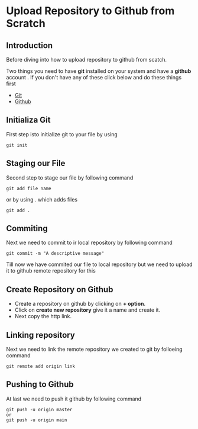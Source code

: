 # Upload Repository to Github from Scratch
## Introduction
Before diving into how to upload repository to github from scatch.

Two things you need to have **git** installed on your system and have a **github** account . If you don't have any of these click below and do these things first

 - [Git](https://git-scm.com/downloads)
 - [Github](https://github.com)

## Initializa Git 
First step isto initialize git to your file by using 

```
git init
```

## Staging our File
Second step to stage our file by following command

```
git add file name
```
or by using . which adds files

```
git add .
```

## Commiting 
Next we need to commit to ir local repository by following command

```
git commit -m "A descriptive message"
```
Till now we have commited our file to local repository but we need to upload it to github remote repository for this

## Create Repository on Github
 - Create a repository on github by clicking on **+ option**. 
 - Click on **create new repository** give it a name and create it.
 - Next copy the http link.
  
## Linking repository
Next we need to link the remote repository we created to git by folloeing command

```
git remote add origin link
```
## Pushing to Github
At last we need to push it github by following command

```
git push -u origin master
or 
git push -u origin main
 ```

